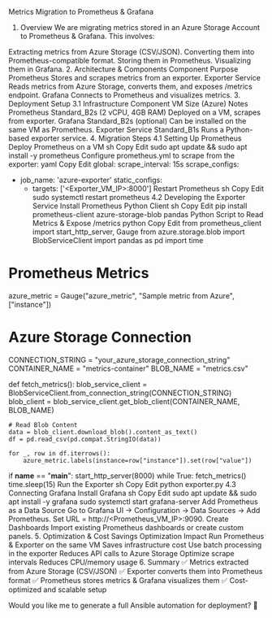 
Metrics Migration to Prometheus & Grafana
1. Overview
We are migrating metrics stored in an Azure Storage Account to Prometheus & Grafana. This involves:

Extracting metrics from Azure Storage (CSV/JSON).
Converting them into Prometheus-compatible format.
Storing them in Prometheus.
Visualizing them in Grafana.
2. Architecture & Components
Component	Purpose
Prometheus	Stores and scrapes metrics from an exporter.
Exporter Service	Reads metrics from Azure Storage, converts them, and exposes /metrics endpoint.
Grafana	Connects to Prometheus and visualizes metrics.
3. Deployment Setup
3.1 Infrastructure
Component	VM Size (Azure)	Notes
Prometheus	Standard_B2s (2 vCPU, 4GB RAM)	Deployed on a VM, scrapes from exporter.
Grafana	Standard_B2s (optional)	Can be installed on the same VM as Prometheus.
Exporter Service	Standard_B1s	Runs a Python-based exporter service.
4. Migration Steps
4.1 Setting Up Prometheus
Deploy Prometheus on a VM
sh
Copy
Edit
sudo apt update && sudo apt install -y prometheus
Configure prometheus.yml to scrape from the exporter:
yaml
Copy
Edit
global:
  scrape_interval: 15s
scrape_configs:
  - job_name: 'azure-exporter'
    static_configs:
      - targets: ['<Exporter_VM_IP>:8000']
Restart Prometheus
sh
Copy
Edit
sudo systemctl restart prometheus
4.2 Developing the Exporter Service
Install Prometheus Python Client
sh
Copy
Edit
pip install prometheus-client azure-storage-blob pandas
Python Script to Read Metrics & Expose /metrics
python
Copy
Edit
from prometheus_client import start_http_server, Gauge
from azure.storage.blob import BlobServiceClient
import pandas as pd
import time

# Prometheus Metrics
azure_metric = Gauge("azure_metric", "Sample metric from Azure", ["instance"])

# Azure Storage Connection
CONNECTION_STRING = "your_azure_storage_connection_string"
CONTAINER_NAME = "metrics-container"
BLOB_NAME = "metrics.csv"

def fetch_metrics():
    blob_service_client = BlobServiceClient.from_connection_string(CONNECTION_STRING)
    blob_client = blob_service_client.get_blob_client(CONTAINER_NAME, BLOB_NAME)
    
    # Read Blob Content
    data = blob_client.download_blob().content_as_text()
    df = pd.read_csv(pd.compat.StringIO(data))
    
    for _, row in df.iterrows():
        azure_metric.labels(instance=row["instance"]).set(row["value"])

if __name__ == "__main__":
    start_http_server(8000)
    while True:
        fetch_metrics()
        time.sleep(15)
Run the Exporter
sh
Copy
Edit
python exporter.py
4.3 Connecting Grafana
Install Grafana
sh
Copy
Edit
sudo apt update && sudo apt install -y grafana
sudo systemctl start grafana-server
Add Prometheus as a Data Source
Go to Grafana UI → Configuration → Data Sources → Add Prometheus.
Set URL = http://<Prometheus_VM_IP>:9090.
Create Dashboards
Import existing Prometheus dashboards or create custom panels.
5. Optimization & Cost Savings
Optimization	Impact
Run Prometheus & Exporter on the same VM	Saves infrastructure cost
Use batch processing in the exporter	Reduces API calls to Azure Storage
Optimize scrape intervals	Reduces CPU/memory usage
6. Summary
✅ Metrics extracted from Azure Storage (CSV/JSON)
✅ Exporter converts them into Prometheus format
✅ Prometheus stores metrics & Grafana visualizes them
✅ Cost-optimized and scalable setup

Would you like me to generate a full Ansible automation for deployment? 🚀
